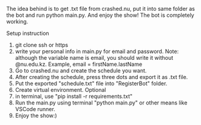 The idea behind is to get .txt file from crashed.nu, put it into same folder as the bot and run python main.py. And enjoy the show!
The bot is completely working.

Setup instruction

1. git clone ssh or https
2. write your personal info in main.py for email and password. Note: although the variable name is email, you should write it without @nu.edu.kz. Example, email = firstName.lastName
3. Go to crashed.nu and create the schedule you want.
4. After creating the schedule, press three dots and export it as .txt file.
5. Put the exported "schedule.txt" file into "RegisterBot" folder.
6. Create virtual environment. Optional
7. in terminal, use "pip install -r requirements.txt"
8. Run the main.py using terminal "python main.py" or other means like VSCode runner.
9. Enjoy the show:)
